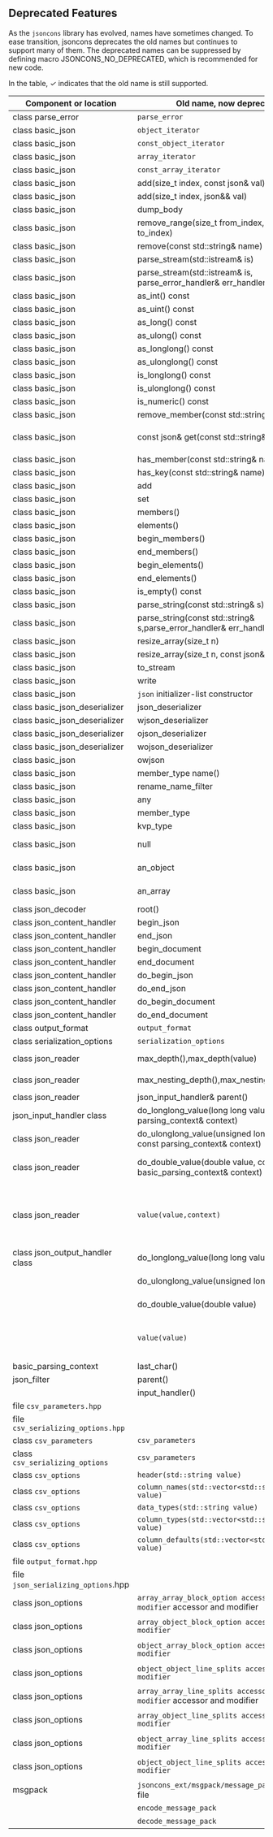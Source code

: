 ## Deprecated Features

As the `jsoncons` library has evolved, names have sometimes changed. To ease transition, jsoncons deprecates the old names but continues to support many of them. The deprecated names can be suppressed by defining macro JSONCONS_NO_DEPRECATED, which is recommended for new code.

In the table, <em>&#x2713;</em> indicates that the old name is still supported.

Component or location|Old name, now deprecated|<em>&#x2713;</em>|New name
--------|-----------|--------------|------------------------
class parse_error|`parse_error`|<em>&#x2713;</em>|`serialization_error`
class basic_json|`object_iterator`|<em>&#x2713;</em>|`object_iterator_type`
class basic_json|`const_object_iterator`|<em>&#x2713;</em>|`const_object_iterator_type`
class basic_json|`array_iterator`|<em>&#x2713;</em>|`array_iterator_type`
class basic_json|`const_array_iterator`|<em>&#x2713;</em>|`const_array_iterator_type`
class basic_json|add(size_t index, const json& val)|<em>&#x2713;</em>|`insert(array_iterator pos, const json& val)`
class basic_json|add(size_t index, json&& val)|<em>&#x2713;</em>|`insert(array_iterator pos, json&& val)`
class basic_json|dump_body|<em>&#x2713;</em>|`dump`
class basic_json|remove_range(size_t from_index, size_t to_index)|<em>&#x2713;</em>|`erase(array_iterator first, array_iterator last)`
class basic_json|remove(const std::string& name)|<em>&#x2713;</em>|`erase(const string_view_type& name)`
class basic_json|parse_stream(std::istream& is)|<em>&#x2713;</em>|`parse(std::istream& is)`
class basic_json|parse_stream(std::istream& is, parse_error_handler& err_handler)|<em>&#x2713;</em>|`parse(std::istream& is, parse_error_handler& err_handler)`
class basic_json|as_int() const|<em>&#x2713;</em>|`as<int>`
class basic_json|as_uint() const|<em>&#x2713;</em>|`as<unsigned int>`
class basic_json|as_long() const|<em>&#x2713;</em>|`as<long>`
class basic_json|as_ulong() const|<em>&#x2713;</em>|`as<unsigned long>`
class basic_json|as_longlong() const|<em>&#x2713;</em>|`as<long long>`
class basic_json|as_ulonglong() const|<em>&#x2713;</em>|`as<unsigned long long>`
class basic_json|is_longlong() const|<em>&#x2713;</em>|is<long long>()
class basic_json|is_ulonglong() const|<em>&#x2713;</em>|is<unsigned long long>()
class basic_json|is_numeric() const|<em>&#x2713;</em>|`is_number()`
class basic_json|remove_member(const std::string& name)|<em>&#x2713;</em>|erase(const string_view_type& name)
class basic_json|const json& get(const std::string& name) const|<em>&#x2713;</em>|Use const json get(const std::string& name, T default_val) const with default `json::null_type()`
class basic_json|has_member(const std::string& name) const|<em>&#x2713;</em>|Use `contains(const string_view_type& name)`
class basic_json|has_key(const std::string& name) const|<em>&#x2713;</em>|Use `contains(const string_view_type& name)`
class basic_json|add|<em>&#x2713;</em>|`push_back`
class basic_json|set|<em>&#x2713;</em>|`insert_or_assign`
class basic_json|members()|<em>&#x2713;</em>|object_range()
class basic_json|elements()|<em>&#x2713;</em>|array_range()
class basic_json|begin_members()|<em>&#x2713;</em>|Use object_range().begin()
class basic_json|end_members()|<em>&#x2713;</em>|Use object_range().end()
class basic_json|begin_elements()|<em>&#x2713;</em>|Use array_range().begin()
class basic_json|end_elements()|<em>&#x2713;</em>|Use array_range().end()
class basic_json|is_empty() const|<em>&#x2713;</em>|`empty()`
class basic_json|parse_string(const std::string& s)|<em>&#x2713;</em>|parse(const std::string& s)
class basic_json|parse_string(const std::string& s,parse_error_handler& err_handler)|<em>&#x2713;</em>|Use parse(const std::string& s,parse_error_handler& err_handler)
class basic_json|resize_array(size_t n)|<em>&#x2713;</em>|resize(size_t n)
class basic_json|resize_array(size_t n, const json& val)|<em>&#x2713;</em>|resize(size_t n, const json& val)
class basic_json|to_stream|<em>&#x2713;</em>|Use dump
class basic_json|write|<em>&#x2713;</em>|Use dump
class basic_json|`json` initializer-list constructor||Construct from `json::array` with initializer-list
class basic_json_deserializer|json_deserializer|<em>&#x2713;</em>|Use json_decoder<json>`
class basic_json_deserializer|wjson_deserializer|<em>&#x2713;</em>|Use `json_decoder<wjson>`
class basic_json_deserializer|ojson_deserializer|<em>&#x2713;</em>|Use `json_decoder<ojson>`
class basic_json_deserializer|wojson_deserializer|<em>&#x2713;</em>|Use `json_decoder<wojson>`
class basic_json|owjson|<em>&#x2713;</em>|wojson`
class basic_json|member_type name()|<em>&#x2713;</em>|key()
class basic_json|rename_name_filter|<em>&#x2713;</em>|rename_object_member_filter`
class basic_json|any||removed
class basic_json|member_type|<em>&#x2713;</em>|key_value_pair_type
class basic_json|kvp_type|<em>&#x2713;</em>|key_value_pair_type
class basic_json|null||Constant removed. Use static member function `json::null()`
class basic_json|an_object||Constant removed. Use the default constructor `json()` instead.
class basic_json|an_array||Constant removed. Use assignment to `json::array()` or `json::make_array()` instead.
class json_decoder|root()|<em>&#x2713;</em>|get_result()
class json_content_handler|begin_json|<em>&#x2713;</em>|Removed
class json_content_handler|end_json|<em>&#x2713;</em>|`flush`
class json_content_handler|begin_document|<em>&#x2713;</em>|Removed
class json_content_handler|end_document|<em>&#x2713;</em>|`flush`
class json_content_handler|do_begin_json||Remove
class json_content_handler|do_end_json||Remove
class json_content_handler|do_begin_document||Remove
class json_content_handler|do_end_document||Remove
class output_format|`output_format`|<em>&#x2713;</em>|`json_serializing_options`
class serialization_options|`serialization_options`|<em>&#x2713;</em>|Use `json_serializing_options`
class json_reader|max_depth(),max_depth(value)|<em>&#x2713;</em>|Use `json_serializing_options::max_nesting_depth`
class json_reader|max_nesting_depth(),max_nesting_depth(value)|<em>&#x2713;</em>|Use `json_serializing_options::max_nesting_depth`
class json_reader|json_input_handler& parent()|<em>&#x2713;</em>|Use json_input_handler& input_handler()
json_input_handler class|do_longlong_value(long long value, const parsing_context& context)||Override do_integer_value(int64_t value, const parsing_context& context)
class json_reader|do_ulonglong_value(unsigned long long value, const parsing_context& context)||Removed, override do_uinteger_value(uint64_t value, const parsing_context& context)
class json_reader|do_double_value(double value, const basic_parsing_context<CharT>& context)||Removed, override do_double_value(double value, uint8_t precision, const basic_parsing_context<CharT>& context)
class json_reader|`value(value,context)`|&#160;|Use `string_value(value,context)`, `integer_value(value,context)`, `uinteger_value(value,context)`, `double_value(value,precision,context)`, `bool_value(value,context)`, `null_value(context)`
class json_output_handler class|do_longlong_value(long long value)||Removed, override do_integer_value(int64_t value)
&#160;|do_ulonglong_value(unsigned long long value)||Removed, override do_uinteger_value(uint64_t value)
&#160;|do_double_value(double value)||Removed, override do_double_value(double value, uint8_t precision)
&#160;|`value(value)`|<em>&#x2713;</em>|Use `string_value(value)`, `integer_value(value)`, `uinteger_value(value)`, `double_value(value,precision=0)`, `bool_value(value)`, `null_value(context)`
basic_parsing_context|last_char()|<em>&#x2713;</em>|Use current_char()
json_filter|parent()|<em>&#x2713;</em>|Use downstream_handler()
&#160;|input_handler()|<em>&#x2713;</em>|Use downstream_handler()
file `csv_parameters.hpp`|&#160;||Use `csv_options.hpp`
file `csv_serializing_options.hpp`|&#160;||Use `csv_serializing_options.hpp`
class `csv_parameters`|`csv_parameters`|&#160;|Use `csv_serializing_options`
class `csv_serializing_options`|`csv_parameters`|&#160;|Use `csv_options`
class `csv_options`|`header(std::string value)`|&#160;|Use `column_names(const std::string& value)`
class `csv_options`|`column_names(std::vector<std::string>> value)`|<em>&#x2713;</em>|Use `column_names(const std::string& value)`
class `csv_options`|`data_types(std::string value)`||Use `column_types(const std::string& value)`
class `csv_options`|`column_types(std::vector<std::string>> value)`|<em>&#x2713;</em>|Use `column_types(const std::string& value)`
class `csv_options`|`column_defaults(std::vector<std::string>> value)`|<em>&#x2713;</em>|Use `column_defaults(const std::string& value)`
file `output_format.hpp`|&#160;|&#160;|Use `json_serializing_options.hpp`
file `json_serializing_options`.hpp|&#160;|&#160;|Use `json_options.hpp`
class json_options|`array_array_block_option accessor and modifier` accessor and modifier|&#160;|Use `array_array_line_splits` accessor and modifier
class json_options|`array_object_block_option accessor and modifier`|&#160;|Use `array_object_line_splits` accessor and modifier
class json_options|`object_array_block_option accessor and modifier`|&#160;|Use `object_array_line_splits` accessor and modifier
class json_options|`object_object_line_splits accessor and modifier`|&#160;|Use `object_object_line_splits` accessor and modifier
class json_options|`array_array_line_splits accessor and modifier` accessor and modifier|<em>&#x2713;</em>|Use `array_array_line_splits` accessor and modifier
class json_options|`array_object_line_splits accessor and modifier`|<em>&#x2713;</em>|Use `array_object_line_splits` accessor and modifier
class json_options|`object_array_line_splits accessor and modifier`|<em>&#x2713;</em>|Use `object_array_line_splits` accessor and modifier
class json_options|`object_object_line_splits accessor and modifier`|<em>&#x2713;</em>|Use `object_object_line_splits` accessor and modifier
msgpack|`jsoncons_ext/msgpack/message_pack.hpp` header file|<em>&#x2713;</em>|Use `jsoncons_ext/msgpack/msgpack.hpp`
&#160;|`encode_message_pack`|<em>&#x2713;</em>|Use `encode_msgpack`
&#160;|`decode_message_pack`|<em>&#x2713;</em>|Use `decode_msgpack`

